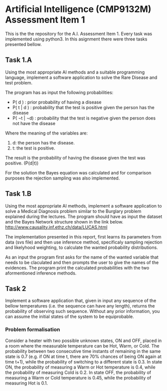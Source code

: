 # Artificial Intelligence (CMP9132M) Assessment Item 1

This is the the repository for the A.I. Assessment Item 1. Every task was implemented using python3. In this asignment there were three tasks presented bellow. 

## Task 1.A
Using the most appropriate AI methods and a suitable programming language, implement a software application to solve the Rare Disease and test problem.

The program has as input the following probabilities:
* P( d ) : prior probability of having a disease
* P( t | d ) : probability that the test is positive given the person has the disease
* P( ¬t | ¬d) : probability that the test is negative given the person does not have the disease

Where the meaning of the variables are:
1. d: the person has the disease.
2. t: the test is positive.

The result is the  probability of having the disease given the test was positive. (P(d|t))

For the solution the Bayes equation was calculated and for comparison purposes the rejection sampling was also implemented.

## Task 1.B
Using the most appropriate AI methods, implement a software application to solve a Medical Diagnosis problem similar to the Burglary problem explained during the lectures. The program should have as input the dataset and the Bayes Network structure shown in the link below.
http://www.causality.inf.ethz.ch/data/LUCAS.html

The implementation presented in this report, first learns its parameters from data (svs file) and then use inference method, specificaly sampling rejection and likelyhood weighting, to calculate the wanted probability distributions.

As an input the program first asks for the name of the wanted variable that needs to be claculated and then prompts the user to give the names of the evidences. The program print the calculated probabilities with the two aformentioned inference methods.

## Task 2
Implement a software application that, given in input any sequence of the bellow temperatures (i.e. the sequence can have any length), returns the probability of observing such sequence. Without any prior information, you can assume the initial states of the system to be equiprobable.

### Problem formalisation
Consider a heater with two possible unknown states, ON and OFF, placed in a room where the measurable temperature can be Hot, Warm, or Cold.
The probability between two consecutive time instants of remaining in the same state is 0.7 (e.g. if ON at time t, there are 70% chances of being ON again at time t+1), while the probability of switching to a different state is 0.3.
In state ON, the probability of measuring a Warm or Hot temperature is 0.4, while the probability of measuring Cold is 0.2.
In state OFF, the probability of measuring a Warm or Cold temperature is 0.45, while the probability of measuring Hot is 0.1.
